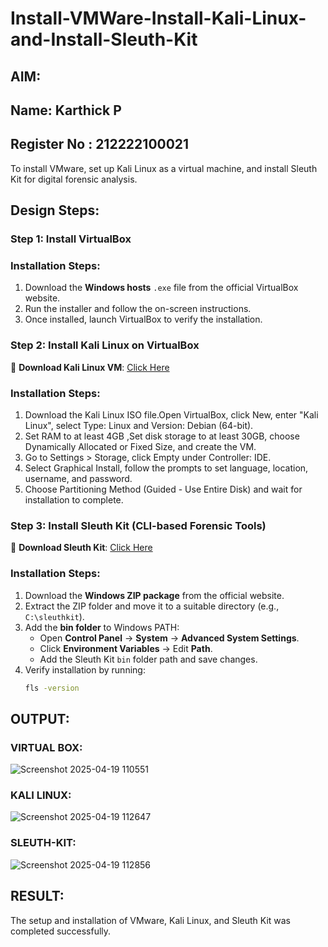 # Install-VMWare-Install-Kali-Linux-and-Install-Sleuth-Kit
## AIM:

## Name: Karthick P
## Register No : 212222100021

To install VMware, set up Kali Linux as a virtual machine, and install Sleuth Kit for digital forensic analysis.
## **Design Steps:**

### **Step 1: Install  VirtualBox**

### **Installation Steps:**
1. Download the **Windows hosts** `.exe` file from the official VirtualBox website.  
2. Run the installer and follow the on-screen instructions.  
3. Once installed, launch VirtualBox to verify the installation.


### **Step 2: Install Kali Linux on VirtualBox**
🔗 **Download Kali Linux VM**: [Click Here](https://www.kali.org/get-kali/#kali-virtual-machines)  

### **Installation Steps:**
1. Download the Kali Linux ISO file.Open VirtualBox, click New, enter "Kali Linux", select Type: Linux and Version: Debian (64-bit).  
2. Set RAM to at least 4GB ,Set disk storage to at least 30GB, choose Dynamically Allocated or Fixed Size, and create the VM. 
3. Go to Settings > Storage, click Empty under Controller: IDE. 
4. Select Graphical Install, follow the prompts to set language, location, username, and password.
5. Choose Partitioning Method (Guided - Use Entire Disk) and wait for installation to complete.


### **Step 3: Install Sleuth Kit (CLI-based Forensic Tools)**
🔗 **Download Sleuth Kit**: [Click Here](https://sleuthkit.org/download.php)  

### **Installation Steps:**
1. Download the **Windows ZIP package** from the official website.  
2. Extract the ZIP folder and move it to a suitable directory (e.g., `C:\sleuthkit`).  
3. Add the **bin folder** to Windows PATH:
   - Open **Control Panel** → **System** → **Advanced System Settings**.  
   - Click **Environment Variables** → Edit **Path**.  
   - Add the Sleuth Kit `bin` folder path and save changes.  
4. Verify installation by running:
   ```sh
   fls -version

## OUTPUT:
### VIRTUAL BOX:
![Screenshot 2025-04-19 110551](https://github.com/user-attachments/assets/58ede247-b77b-4a86-bf01-d44c327b0fdb)

### KALI LINUX:
![Screenshot 2025-04-19 112647](https://github.com/user-attachments/assets/e48351a1-454e-4290-a539-29c761b1c275)

### SLEUTH-KIT:
![Screenshot 2025-04-19 112856](https://github.com/user-attachments/assets/b87ce88e-00cf-4251-8a08-08d914626636)

## RESULT:
The setup and installation of VMware, Kali Linux, and Sleuth Kit was completed successfully.
